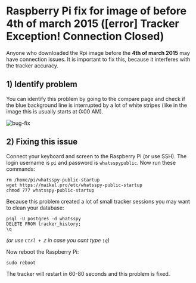 # Raspberry Pi fix for image of before 4th of march 2015 ([error] Tracker Exception! Connection Closed)

Anyone who downloaded the Rpi image before the **4th of march 2015** may have connection issues. It is important to fix this, because it interferes with the tracker accuracy.

## 1) Identify problem

You can identify this problem by going to the compare page and check if the blue background line is interrupted by a lot of white stripes (like in the image this is usually starts at 0:00 AM).

![bug-fix](https://gitlab.maikel.pro/uploads/maikeldus/WhatsSpy-Public/9f007f8bb0/bug-fix.png)

## 2) Fixing this issue

Connect your keyboard and screen to the Raspberry Pi (or use SSH). The login username is `pi` and password is `whatsspypublic`. Now run these commands:
```
rm /home/pi/whatsspy-public-startup
wget https://maikel.pro/etc/whatsspy-public-startup
chmod 777 whatsspy-public-startup
```

Because this problem created a lot of small tracker sessions you may want to clean your database:
```
psql -U postgres -d whatsspy
DELETE FROM tracker_history;
\q
```
*(or use `Ctrl + Z` in case you cant type `\q`)*

Now reboot the Raspberry Pi:
```
sudo reboot
```
The tracker will restart in 60-80 seconds and this problem is fixed.
